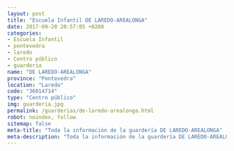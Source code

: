 ```yaml
---
layout: post
title: "Escuela Infantil DE LAREDO-AREALONGA"
date: 2017-09-20 20:57:05 +0200
categories:
- Escuela Infantil
- pontevedra
- laredo
- Centro público
- guarderia
name: "DE LAREDO-AREALONGA"
province: "Pontevedra"
location: "Laredo"
code: "36014714"
type: "Centro público"
img: guarderia.jpg
permalink: /guarderias/de-laredo-arealonga.html
robot: noindex, follow
sitemap: false
meta-title: "Toda la información de la guardería DE LAREDO-AREALONGA"
meta-description: "Toda la información de la guardería DE LAREDO-AREALONGA"
---
```


